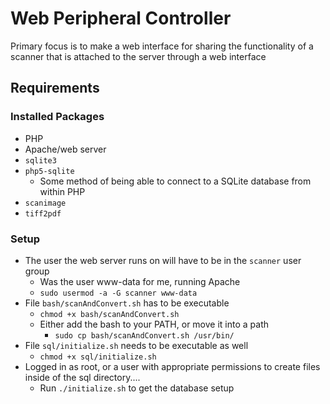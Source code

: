 # Web Peripheral Controller

Primary focus is to make a web interface for sharing the functionality of a scanner that is attached to the server through a web interface

## Requirements

### Installed Packages
* PHP
* Apache/web server
* `sqlite3`
* `php5-sqlite`
  * Some method of being able to connect to a SQLite database from within PHP
* `scanimage`
* `tiff2pdf`

### Setup
* The user the web server runs on will have to be in the `scanner` user group
  * Was the user www-data for me, running Apache
  * `sudo usermod -a -G scanner www-data`
* File `bash/scanAndConvert.sh` has to be executable
  * `chmod +x bash/scanAndConvert.sh`
  * Either add the bash to your PATH, or move it into a path
    * `sudo cp bash/scanAndConvert.sh /usr/bin/`
* File `sql/initialize.sh` needs to be executable as well
  * `chmod +x sql/initialize.sh`
* Logged in as root, or a user with appropriate permissions to create files inside of the sql directory....
  * Run `./initialize.sh` to get the database setup
